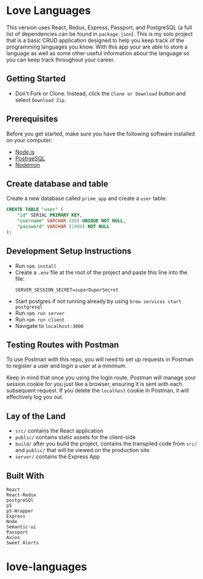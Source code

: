 # Love Languages
This version uses React, Redux, Express, Passport, and PostgreSQL (a full list of dependencies can be found in `package.json`).
This is my solo project that is a basic CRUD application designed to help you keep track of the programming languages you know. With this app your are able to store a language as well as some other useful information about the language so you can keep track throughout your career.

## Getting Started

* Don't Fork or Clone. Instead, click the `Clone or Download` button and select `Download Zip`.

## Prerequisites

Before you get started, make sure you have the following software installed on your computer:

- [Node.js](https://nodejs.org/en/)
- [PostrgeSQL](https://www.postgresql.org/)
- [Nodemon](https://nodemon.io/)

## Create database and table

Create a new database called `prime_app` and create a `user` table:

```SQL
CREATE TABLE "user" (
    "id" SERIAL PRIMARY KEY,
    "username" VARCHAR (80) UNIQUE NOT NULL,
    "password" VARCHAR (1000) NOT NULL
);
```


## Development Setup Instructions

* Run `npm install`
* Create a `.env` file at the root of the project and paste this line into the file:
    ```
    SERVER_SESSION_SECRET=superDuperSecret
    ```
* Start postgres if not running already by using `brew services start postgresql`
* Run `npm run server`
* Run `npm run client`
* Navigate to `localhost:3000`



## Testing Routes with Postman

To use Postman with this repo, you will need to set up requests in Postman to register a user and login a user at a minimum. 

Keep in mind that once you using the login route, Postman will manage your session cookie for you just like a browser, ensuring it is sent with each subsequent request. If you delete the `localhost` cookie in Postman, it will effectively log you out.

## Lay of the Land

* `src/` contains the React application
* `public/` contains static assets for the client-side
* `build/` after you build the project, contains the transpiled code from `src/` and `public/` that will be viewed on the production site
* `server/` contains the Express App

## Built With
    React
    React-Redux
    postgreSQl
    p5
    p5-Wrapper
    Express
    Node
    Semantic-ui
    Passport
    Axios
    Sweet Alerts
    


# love-languages
